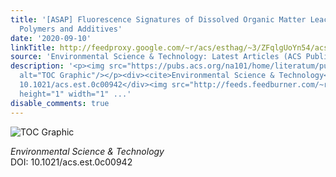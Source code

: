 ```yaml
---
title: '[ASAP] Fluorescence Signatures of Dissolved Organic Matter Leached from Microplastics:
  Polymers and Additives'
date: '2020-09-10'
linkTitle: http://feedproxy.google.com/~r/acs/esthag/~3/ZFqlgUoYn54/acs.est.0c00942
source: 'Environmental Science & Technology: Latest Articles (ACS Publications)'
description: '<p><img src="https://pubs.acs.org/na101/home/literatum/publisher/achs/journals/content/esthag/0/esthag.ahead-of-print/acs.est.0c00942/20200910/images/medium/es0c00942_0007.gif"
  alt="TOC Graphic"/></p><div><cite>Environmental Science & Technology</cite></div><div>DOI:
  10.1021/acs.est.0c00942</div><img src="http://feeds.feedburner.com/~r/acs/esthag/~4/ZFqlgUoYn54"
  height="1" width="1" ...'
disable_comments: true
---
```

<p><img src="https://pubs.acs.org/na101/home/literatum/publisher/achs/journals/content/esthag/0/esthag.ahead-of-print/acs.est.0c00942/20200910/images/medium/es0c00942_0007.gif" alt="TOC Graphic"/></p><div><cite>Environmental Science & Technology</cite></div><div>DOI: 10.1021/acs.est.0c00942</div><img src="http://feeds.feedburner.com/~r/acs/esthag/~4/ZFqlgUoYn54" height="1" width="1" ...